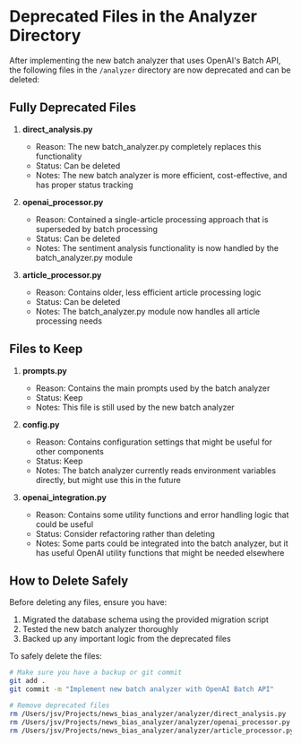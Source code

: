 # Deprecated Files in the Analyzer Directory

After implementing the new batch analyzer that uses OpenAI's Batch API, the following files in the `/analyzer` directory are now deprecated and can be deleted:

## Fully Deprecated Files

1. **direct_analysis.py**
   - Reason: The new batch_analyzer.py completely replaces this functionality
   - Status: Can be deleted
   - Notes: The new batch analyzer is more efficient, cost-effective, and has proper status tracking

2. **openai_processor.py**
   - Reason: Contained a single-article processing approach that is superseded by batch processing
   - Status: Can be deleted
   - Notes: The sentiment analysis functionality is now handled by the batch_analyzer.py module

3. **article_processor.py**
   - Reason: Contains older, less efficient article processing logic
   - Status: Can be deleted
   - Notes: The batch_analyzer.py module now handles all article processing needs

## Files to Keep

1. **prompts.py**
   - Reason: Contains the main prompts used by the batch analyzer
   - Status: Keep
   - Notes: This file is still used by the new batch analyzer

2. **config.py**
   - Reason: Contains configuration settings that might be useful for other components
   - Status: Keep
   - Notes: The batch analyzer currently reads environment variables directly, but might use this in the future

3. **openai_integration.py**
   - Reason: Contains some utility functions and error handling logic that could be useful
   - Status: Consider refactoring rather than deleting
   - Notes: Some parts could be integrated into the batch analyzer, but it has useful OpenAI utility functions that might be needed elsewhere

## How to Delete Safely

Before deleting any files, ensure you have:

1. Migrated the database schema using the provided migration script
2. Tested the new batch analyzer thoroughly
3. Backed up any important logic from the deprecated files

To safely delete the files:

```bash
# Make sure you have a backup or git commit
git add .
git commit -m "Implement new batch analyzer with OpenAI Batch API"

# Remove deprecated files
rm /Users/jsv/Projects/news_bias_analyzer/analyzer/direct_analysis.py
rm /Users/jsv/Projects/news_bias_analyzer/analyzer/openai_processor.py
rm /Users/jsv/Projects/news_bias_analyzer/analyzer/article_processor.py
```